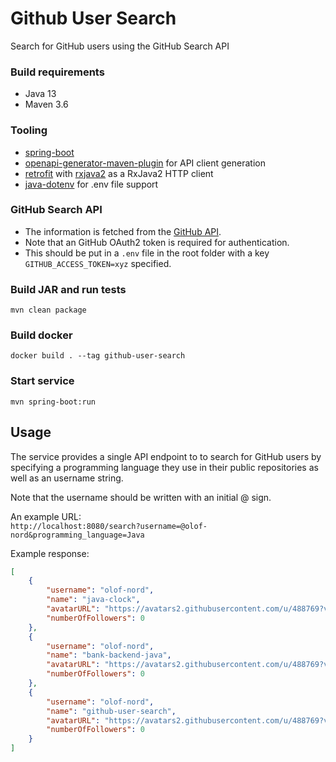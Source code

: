 # Github User Search

Search for GitHub users using the GitHub Search API

### Build requirements
- Java 13
- Maven 3.6

### Tooling
- [spring-boot](https://github.com/spring-projects/spring-boot)
- [openapi-generator-maven-plugin](https://github.com/OpenAPITools/openapi-generator/tree/master/modules/openapi-generator-maven-plugin) for API client generation
- [retrofit](https://github.com/square/retrofit) with [rxjava2](https://github.com/square/retrofit/tree/master/retrofit-adapters/rxjava2) as a RxJava2 HTTP client 
- [java-dotenv](https://github.com/cdimascio/java-dotenv) for .env file support

### GitHub Search API
- The information is fetched from the [GitHub API](https://developer.github.com).
- Note that an GitHub OAuth2 token is required for authentication. 
- This should be put in a `.env` file in the root folder with a key `GITHUB_ACCESS_TOKEN=xyz` specified.

### Build JAR and run tests
`mvn clean package`  

### Build docker  
`docker build . --tag github-user-search`

### Start service
`mvn spring-boot:run`

## Usage
The service provides a single API endpoint to to search for GitHub users by specifying a programming language 
they use in their public repositories as well as an username string.

Note that the username should be written with an initial @ sign.

An example URL:  
`http://localhost:8080/search?username=@olof-nord&programming_language=Java`

Example response:
```json
[
    {
        "username": "olof-nord",
        "name": "java-clock",
        "avatarURL": "https://avatars2.githubusercontent.com/u/488769?v=4",
        "numberOfFollowers": 0
    },
    {
        "username": "olof-nord",
        "name": "bank-backend-java",
        "avatarURL": "https://avatars2.githubusercontent.com/u/488769?v=4",
        "numberOfFollowers": 0
    },
    {
        "username": "olof-nord",
        "name": "github-user-search",
        "avatarURL": "https://avatars2.githubusercontent.com/u/488769?v=4",
        "numberOfFollowers": 0
    }
]
```
